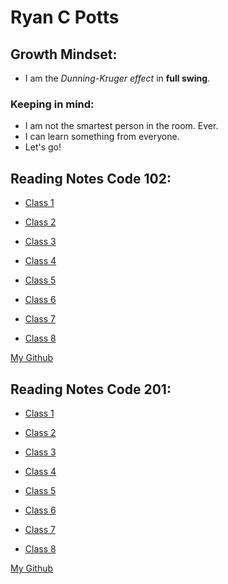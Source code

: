 # Ryan C Potts

## Growth Mindset:
- I am the *Dunning-Kruger effect* in **full swing**.

### Keeping in mind:
- I am not the smartest person in the room. Ever.
- I can learn something from everyone.
- Let's go!

## Reading Notes Code 102:
- [Class 1](./code-102/class-01.md)

- [Class 2](./code-102/class-02.md)

- [Class 3](./code-102/class-03.md)

- [Class 4](./code-102/class-04.md)

- [Class 5](./code-102/class-05.md)

- [Class 6](./code-102/class-06.md)

- [Class 7](./code-102/class-07.md)

- [Class 8](./code-102/class-08.md)


[My Github](https://github.com/RyanCPotts/)


## Reading Notes Code 201:

- [Class 1](./code-201/class-01.md)

- [Class 2](./code-201/class-02.md)

- [Class 3](./code-201/class-03.md)

- [Class 4](./code-201/class-04.md)

- [Class 5](./code-201/class-05.md)

- [Class 6](./code-201/class-06.md)

- [Class 7](./code-201/class-07.md)

- [Class 8](./code-201/class-08.md)


[My Github](https://github.com/RyanCPotts/)
